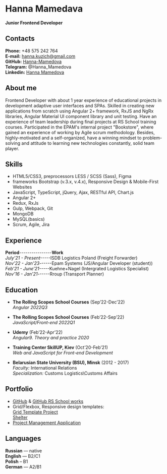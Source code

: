 # Hanna Mamedava
**Junior Frontend Developer**  

## Contacts
**Phone:** +48 575 242 764  
**E-mail:** hanna.kuzich@gmail.com  
**GitHub:** [Hanna-Mamedova](https://github.com/Hanna-Mamedova)  
**Telegram:** @Hanna_Mamedova  
**Linkedin:** [Hanna Mamedova](https://linkedin.com/in/hanna-mamedova-024a7117a)

## About me
Frontend Developer with about 1 year experience of educational projects in development adaptive user interfaces and SPAs. Skilled in creating new applications from scratch using Angular 2+ framework, RxJS and NgRx libraries, Angular Material UI component library  and unit testing. Have an experience of team leadership during final projects at RS School training courses. Participated in the EPAM's internal project "Bookstore", where gained an experience of working by Agile scrum methodology.
Besides, highly-motivated and a self-organized, have a winning mindset to problem-solving and attitude to learning new technologies constantly, solid team player.

## Skills
* HTML5/CSS3, preprocessors LESS / SCSS (Sass), Figma
* frameworks Bootstrap (v.3.x, v.4.x), Responsive Design & Mobile-First Websites
* JavaScript, TypeScript, jQuery, Ajax, RESTful API, Chart.js
* Angular 2+
* Redux, RxJs
* Gulp, Webpack, Git
* MongoDB
* MySQL(basics)
* Scrum, Agile, Jira


## Experience
**Period**----------------**Work**    
*July’21 - Present*-----ISDB Logistics Poland (Freight Forwarder)   
*Nov’22 - Jan'23*------Epam Systems (JS/Angular Developer (student))   
*Feb’21 - June’21*-----Kuehne+Nagel (Intergrated Logistics Specialist)   
*Nov’16 - Jan’21*------Rroup (Transport Planner)

## Education
* **The Rolling Scopes School Courses** (Sep’22-Dec’22)   
*Angular 2022Q3*

* **The Rolling Scopes School Courses** (Feb’22-Sep’22)   
*JavaScript/Front-end 2022Q1*

* **Udemy** (Feb’22-Apr’22)  
*Angular9. Theory and practice 2020*

* **Training Center SkillUP, Kiev** (Oct’20-Feb’21)   
*Web and JavaScript for Front-end Development*

* **Belarusian State University (BSU), Minsk** (2012 - 2017)  
*Faculty:* International Relations  
*Specialization:* Customs Logistics\Customs Affairs

## Portfolio 
  + [GitHub](https://github.com/Hanna-Mamedova) & [GitHub RS School works](https://github.com/rolling-scopes-school/hanna-mamedova-JSFE2022Q1)
  + Grid/Flexbox, Responsive design templates:  
    [Grid Template Project](https://hanna-mamedova.github.io/grid-template-init-project/)  
    [Shelter](https://rolling-scopes-school.github.io/hanna-mamedova-JSFE2022Q1/shelter/dist/)
  + [Project Management Application](https://rs-project-management-app-team111.netlify.app/)


## Languages
**Russian** — native  
**English** — B2/C1  
**Polish** – B1  
**German** — A2/B1
